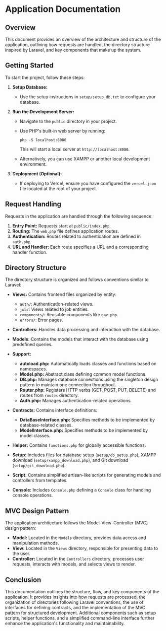 # Application Documentation

## Overview

This document provides an overview of the architecture and structure of the application, outlining how requests are handled, the directory structure inspired by Laravel, and key components that make up the system.

## Getting Started

To start the project, follow these steps:

1. **Setup Database:**
   - Use the setup instructions in `setup/setup_db.txt` to configure your database.

2. **Run the Development Server:**
   - Navigate to the `public` directory in your project.
   - Use PHP's built-in web server by running:
     ```
     php -S localhost:8080
     ```
     This will start a local server at `http://localhost:8080`.

   - Alternatively, you can use XAMPP or another local development environment.

3. **Deployment (Optional):**
   - If deploying to Vercel, ensure you have configured the `vercel.json` file located at the root of your project.

## Request Handling

Requests in the application are handled through the following sequence:

1. **Entry Point:** Requests start at `public/index.php`.
2. **Routing:** The `web.php` file defines application routes.
3. **Authentication:** Routes related to authentication are defined in `auth.php`.
4. **URL and Handler:** Each route specifies a URL and a corresponding handler function.

## Directory Structure

The directory structure is organized and follows conventions similar to Laravel:

- **Views:** Contains frontend files organized by entity:
  - `auth/`: Authentication-related views.
  - `job/`: Views related to job entities.
  - `components/`: Reusable components like `nav.php`.
  - `errors/`: Error pages.

- **Controllers:** Handles data processing and interaction with the database.

- **Models:** Contains the models that interact with the database using predefined queries.

- **Support:**
  - **autoload.php:** Automatically loads classes and functions based on namespaces.
  - **Model.php:** Abstract class defining common model functions.
  - **DB.php:** Manages database connections using the singleton design pattern to maintain one connection throughout.
  - **Router.php:** Registers HTTP verbs (GET, POST, PUT, DELETE) and routes from `routes` directory.
  - **Auth.php:** Manages authentication-related operations.

- **Contracts:** Contains interface definitions:
  - **DataBaseInterface.php:** Specifies methods to be implemented by database-related classes.
  - **ModelInterface.php:** Specifies methods to be implemented by model classes.

- **Helper:** Contains `functions.php` for globally accessible functions.

- **Setup:** Includes files for database setup (`setup/db_setup.php`), XAMPP download (`setup/xampp_download.php`), and Git download (`setup/git_download.php`).

- **Script:** Contains simplified artisan-like scripts for generating models and controllers from templates.

- **Console:** Includes `Console.php` defining a `Console` class for handling console operations.

## MVC Design Pattern

The application architecture follows the Model-View-Controller (MVC) design pattern:

- **Model:** Located in the `Models` directory, provides data access and manipulation methods.
- **View:** Located in the `Views` directory, responsible for presenting data to the user.
- **Controller:** Located in the `Controllers` directory, processes user requests, interacts with models, and selects views to render.

## Conclusion

This documentation outlines the structure, flow, and key components of the application. It provides insights into how requests are processed, the organization of directories following Laravel conventions, the use of interfaces for defining contracts, and the implementation of the MVC pattern for structured development. Additional components such as setup scripts, helper functions, and a simplified command-line interface further enhance the application's functionality and maintainability.
